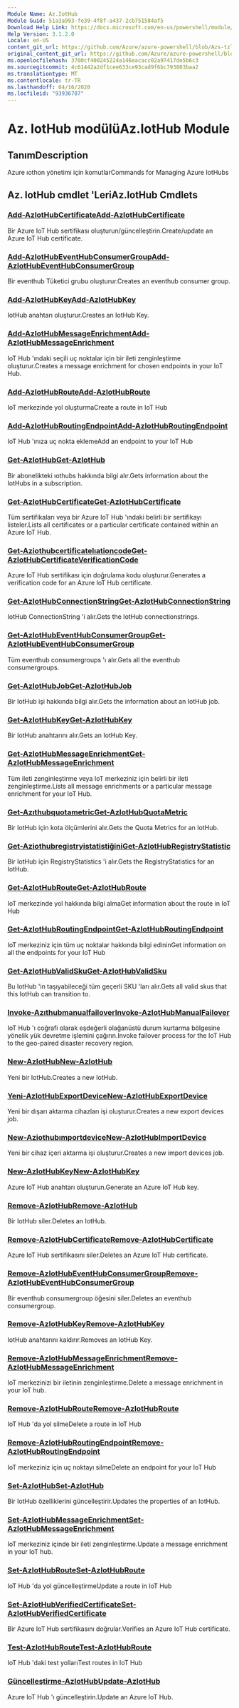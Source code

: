 ```yaml
---
Module Name: Az.IotHub
Module Guid: 51a3a993-fe39-4f8f-a437-2cb751584af5
Download Help Link: https://docs.microsoft.com/en-us/powershell/module/az.iothub
Help Version: 3.1.2.0
Locale: en-US
content_git_url: https://github.com/Azure/azure-powershell/blob/Azs-tzl/src/IotHub/IotHub/help/Az.IotHub.md
original_content_git_url: https://github.com/Azure/azure-powershell/blob/Azs-tzl/src/IotHub/IotHub/help/Az.IotHub.md
ms.openlocfilehash: 3700cf400245224a146eacacc02a97417de5b6c3
ms.sourcegitcommit: 4c61442a2df1cee633ce93cad9f6bc793803baa2
ms.translationtype: MT
ms.contentlocale: tr-TR
ms.lasthandoff: 04/16/2020
ms.locfileid: "93936707"
---
```

# <span data-ttu-id="135c6-101">Az. IotHub modülü</span><span class="sxs-lookup"><span data-stu-id="135c6-101">Az.IotHub Module</span></span>
## <span data-ttu-id="135c6-102">Tanım</span><span class="sxs-lookup"><span data-stu-id="135c6-102">Description</span></span>
<span data-ttu-id="135c6-103">Azure ıothon yönetimi için komutlar</span><span class="sxs-lookup"><span data-stu-id="135c6-103">Commands for Managing Azure IotHubs</span></span>

## <span data-ttu-id="135c6-104">Az. IotHub cmdlet 'Leri</span><span class="sxs-lookup"><span data-stu-id="135c6-104">Az.IotHub Cmdlets</span></span>
### [<span data-ttu-id="135c6-105">Add-AzIotHubCertificate</span><span class="sxs-lookup"><span data-stu-id="135c6-105">Add-AzIotHubCertificate</span></span>](Add-AzIotHubCertificate.md)
<span data-ttu-id="135c6-106">Bir Azure IoT Hub sertifikası oluşturun/güncelleştirin.</span><span class="sxs-lookup"><span data-stu-id="135c6-106">Create/update an Azure IoT Hub certificate.</span></span>

### [<span data-ttu-id="135c6-107">Add-AzIotHubEventHubConsumerGroup</span><span class="sxs-lookup"><span data-stu-id="135c6-107">Add-AzIotHubEventHubConsumerGroup</span></span>](Add-AzIotHubEventHubConsumerGroup.md)
<span data-ttu-id="135c6-108">Bir eventhub Tüketici grubu oluşturur.</span><span class="sxs-lookup"><span data-stu-id="135c6-108">Creates an eventhub consumer group.</span></span>

### [<span data-ttu-id="135c6-109">Add-AzIotHubKey</span><span class="sxs-lookup"><span data-stu-id="135c6-109">Add-AzIotHubKey</span></span>](Add-AzIotHubKey.md)
<span data-ttu-id="135c6-110">IotHub anahtarı oluşturur.</span><span class="sxs-lookup"><span data-stu-id="135c6-110">Creates an IotHub Key.</span></span>

### [<span data-ttu-id="135c6-111">Add-AzIotHubMessageEnrichment</span><span class="sxs-lookup"><span data-stu-id="135c6-111">Add-AzIotHubMessageEnrichment</span></span>](Add-AzIotHubMessageEnrichment.md)
<span data-ttu-id="135c6-112">IoT Hub 'ındaki seçili uç noktalar için bir ileti zenginleştirme oluşturur.</span><span class="sxs-lookup"><span data-stu-id="135c6-112">Creates a message enrichment for chosen endpoints in your IoT Hub.</span></span>

### [<span data-ttu-id="135c6-113">Add-AzIotHubRoute</span><span class="sxs-lookup"><span data-stu-id="135c6-113">Add-AzIotHubRoute</span></span>](Add-AzIotHubRoute.md)
<span data-ttu-id="135c6-114">IoT merkezinde yol oluşturma</span><span class="sxs-lookup"><span data-stu-id="135c6-114">Create a route in IoT Hub</span></span>

### [<span data-ttu-id="135c6-115">Add-AzIotHubRoutingEndpoint</span><span class="sxs-lookup"><span data-stu-id="135c6-115">Add-AzIotHubRoutingEndpoint</span></span>](Add-AzIotHubRoutingEndpoint.md)
<span data-ttu-id="135c6-116">IoT Hub 'ınıza uç nokta ekleme</span><span class="sxs-lookup"><span data-stu-id="135c6-116">Add an endpoint to your IoT Hub</span></span>

### [<span data-ttu-id="135c6-117">Get-AzIotHub</span><span class="sxs-lookup"><span data-stu-id="135c6-117">Get-AzIotHub</span></span>](Get-AzIotHub.md)
<span data-ttu-id="135c6-118">Bir abonelikteki ıothubs hakkında bilgi alır.</span><span class="sxs-lookup"><span data-stu-id="135c6-118">Gets information about the IotHubs in a subscription.</span></span>

### [<span data-ttu-id="135c6-119">Get-AzIotHubCertificate</span><span class="sxs-lookup"><span data-stu-id="135c6-119">Get-AzIotHubCertificate</span></span>](Get-AzIotHubCertificate.md)
<span data-ttu-id="135c6-120">Tüm sertifikaları veya bir Azure IoT Hub 'ındaki belirli bir sertifikayı listeler.</span><span class="sxs-lookup"><span data-stu-id="135c6-120">Lists all certificates or a particular certificate contained within an Azure IoT Hub.</span></span> 

### [<span data-ttu-id="135c6-121">Get-Aziothubcertificatelıationcode</span><span class="sxs-lookup"><span data-stu-id="135c6-121">Get-AzIotHubCertificateVerificationCode</span></span>](Get-AzIotHubCertificateVerificationCode.md)
<span data-ttu-id="135c6-122">Azure IoT Hub sertifikası için doğrulama kodu oluşturur.</span><span class="sxs-lookup"><span data-stu-id="135c6-122">Generates a verification code for an Azure IoT Hub certificate.</span></span> 

### [<span data-ttu-id="135c6-123">Get-AzIotHubConnectionString</span><span class="sxs-lookup"><span data-stu-id="135c6-123">Get-AzIotHubConnectionString</span></span>](Get-AzIotHubConnectionString.md)
<span data-ttu-id="135c6-124">IotHub ConnectionString 'i alır.</span><span class="sxs-lookup"><span data-stu-id="135c6-124">Gets the IotHub connectionstrings.</span></span>

### [<span data-ttu-id="135c6-125">Get-AzIotHubEventHubConsumerGroup</span><span class="sxs-lookup"><span data-stu-id="135c6-125">Get-AzIotHubEventHubConsumerGroup</span></span>](Get-AzIotHubEventHubConsumerGroup.md)
<span data-ttu-id="135c6-126">Tüm eventhub consumergroups 'ı alır.</span><span class="sxs-lookup"><span data-stu-id="135c6-126">Gets all the eventhub consumergroups.</span></span>

### [<span data-ttu-id="135c6-127">Get-AzIotHubJob</span><span class="sxs-lookup"><span data-stu-id="135c6-127">Get-AzIotHubJob</span></span>](Get-AzIotHubJob.md)
<span data-ttu-id="135c6-128">Bir IotHub işi hakkında bilgi alır.</span><span class="sxs-lookup"><span data-stu-id="135c6-128">Gets the information about an IotHub job.</span></span>

### [<span data-ttu-id="135c6-129">Get-AzIotHubKey</span><span class="sxs-lookup"><span data-stu-id="135c6-129">Get-AzIotHubKey</span></span>](Get-AzIotHubKey.md)
<span data-ttu-id="135c6-130">Bir IotHub anahtarını alır.</span><span class="sxs-lookup"><span data-stu-id="135c6-130">Gets an IotHub Key.</span></span>

### [<span data-ttu-id="135c6-131">Get-AzIotHubMessageEnrichment</span><span class="sxs-lookup"><span data-stu-id="135c6-131">Get-AzIotHubMessageEnrichment</span></span>](Get-AzIotHubMessageEnrichment.md)
<span data-ttu-id="135c6-132">Tüm ileti zenginleştirme veya IoT merkeziniz için belirli bir ileti zenginleştirme.</span><span class="sxs-lookup"><span data-stu-id="135c6-132">Lists all message enrichments or a particular message enrichment for your IoT Hub.</span></span>

### [<span data-ttu-id="135c6-133">Get-Azıthubquotametric</span><span class="sxs-lookup"><span data-stu-id="135c6-133">Get-AzIotHubQuotaMetric</span></span>](Get-AzIotHubQuotaMetric.md)
<span data-ttu-id="135c6-134">Bir IotHub için kota ölçümlerini alır.</span><span class="sxs-lookup"><span data-stu-id="135c6-134">Gets the Quota Metrics for an IotHub.</span></span>

### [<span data-ttu-id="135c6-135">Get-Aziothubregistryistatistiğini</span><span class="sxs-lookup"><span data-stu-id="135c6-135">Get-AzIotHubRegistryStatistic</span></span>](Get-AzIotHubRegistryStatistic.md)
<span data-ttu-id="135c6-136">Bir IotHub için RegistryStatistics 'i alır.</span><span class="sxs-lookup"><span data-stu-id="135c6-136">Gets the RegistryStatistics for an IotHub.</span></span>

### [<span data-ttu-id="135c6-137">Get-AzIotHubRoute</span><span class="sxs-lookup"><span data-stu-id="135c6-137">Get-AzIotHubRoute</span></span>](Get-AzIotHubRoute.md)
<span data-ttu-id="135c6-138">IoT merkezinde yol hakkında bilgi alma</span><span class="sxs-lookup"><span data-stu-id="135c6-138">Get information about the route in IoT Hub</span></span>

### [<span data-ttu-id="135c6-139">Get-AzIotHubRoutingEndpoint</span><span class="sxs-lookup"><span data-stu-id="135c6-139">Get-AzIotHubRoutingEndpoint</span></span>](Get-AzIotHubRoutingEndpoint.md)
<span data-ttu-id="135c6-140">IoT merkeziniz için tüm uç noktalar hakkında bilgi edinin</span><span class="sxs-lookup"><span data-stu-id="135c6-140">Get information on all the endpoints for your IoT Hub</span></span>

### [<span data-ttu-id="135c6-141">Get-AzIotHubValidSku</span><span class="sxs-lookup"><span data-stu-id="135c6-141">Get-AzIotHubValidSku</span></span>](Get-AzIotHubValidSku.md)
<span data-ttu-id="135c6-142">Bu IotHub 'in taşıyabileceği tüm geçerli SKU 'ları alır.</span><span class="sxs-lookup"><span data-stu-id="135c6-142">Gets all valid skus that this IotHub can transition to.</span></span>

### [<span data-ttu-id="135c6-143">Invoke-Azıthubmanualfailover</span><span class="sxs-lookup"><span data-stu-id="135c6-143">Invoke-AzIotHubManualFailover</span></span>](Invoke-AzIotHubManualFailover.md)
<span data-ttu-id="135c6-144">IoT Hub 'ı coğrafi olarak eşdeğerli olağanüstü durum kurtarma bölgesine yönelik yük devretme işlemini çağırın.</span><span class="sxs-lookup"><span data-stu-id="135c6-144">Invoke failover process for the IoT Hub to the geo-paired disaster recovery region.</span></span>

### [<span data-ttu-id="135c6-145">New-AzIotHub</span><span class="sxs-lookup"><span data-stu-id="135c6-145">New-AzIotHub</span></span>](New-AzIotHub.md)
<span data-ttu-id="135c6-146">Yeni bir IotHub.</span><span class="sxs-lookup"><span data-stu-id="135c6-146">Creates a new IotHub.</span></span>

### [<span data-ttu-id="135c6-147">Yeni-AzIotHubExportDevice</span><span class="sxs-lookup"><span data-stu-id="135c6-147">New-AzIotHubExportDevice</span></span>](New-AzIotHubExportDevice.md)
<span data-ttu-id="135c6-148">Yeni bir dışarı aktarma cihazları işi oluşturur.</span><span class="sxs-lookup"><span data-stu-id="135c6-148">Creates a new export devices job.</span></span>

### [<span data-ttu-id="135c6-149">New-Aziothubımportdevice</span><span class="sxs-lookup"><span data-stu-id="135c6-149">New-AzIotHubImportDevice</span></span>](New-AzIotHubImportDevice.md)
<span data-ttu-id="135c6-150">Yeni bir cihaz içeri aktarma işi oluşturur.</span><span class="sxs-lookup"><span data-stu-id="135c6-150">Creates a new import devices job.</span></span>

### [<span data-ttu-id="135c6-151">New-AzIotHubKey</span><span class="sxs-lookup"><span data-stu-id="135c6-151">New-AzIotHubKey</span></span>](New-AzIotHubKey.md)
<span data-ttu-id="135c6-152">Azure IoT Hub anahtarı oluşturun.</span><span class="sxs-lookup"><span data-stu-id="135c6-152">Generate an Azure IoT Hub key.</span></span>

### [<span data-ttu-id="135c6-153">Remove-AzIotHub</span><span class="sxs-lookup"><span data-stu-id="135c6-153">Remove-AzIotHub</span></span>](Remove-AzIotHub.md)
<span data-ttu-id="135c6-154">Bir IotHub siler.</span><span class="sxs-lookup"><span data-stu-id="135c6-154">Deletes an IotHub.</span></span>

### [<span data-ttu-id="135c6-155">Remove-AzIotHubCertificate</span><span class="sxs-lookup"><span data-stu-id="135c6-155">Remove-AzIotHubCertificate</span></span>](Remove-AzIotHubCertificate.md)
<span data-ttu-id="135c6-156">Azure IoT Hub sertifikasını siler.</span><span class="sxs-lookup"><span data-stu-id="135c6-156">Deletes an Azure IoT Hub certificate.</span></span>

### [<span data-ttu-id="135c6-157">Remove-AzIotHubEventHubConsumerGroup</span><span class="sxs-lookup"><span data-stu-id="135c6-157">Remove-AzIotHubEventHubConsumerGroup</span></span>](Remove-AzIotHubEventHubConsumerGroup.md)
<span data-ttu-id="135c6-158">Bir eventhub consumergroup öğesini siler.</span><span class="sxs-lookup"><span data-stu-id="135c6-158">Deletes an eventhub consumergroup.</span></span>

### [<span data-ttu-id="135c6-159">Remove-AzIotHubKey</span><span class="sxs-lookup"><span data-stu-id="135c6-159">Remove-AzIotHubKey</span></span>](Remove-AzIotHubKey.md)
<span data-ttu-id="135c6-160">IotHub anahtarını kaldırır.</span><span class="sxs-lookup"><span data-stu-id="135c6-160">Removes an IotHub Key.</span></span>

### [<span data-ttu-id="135c6-161">Remove-AzIotHubMessageEnrichment</span><span class="sxs-lookup"><span data-stu-id="135c6-161">Remove-AzIotHubMessageEnrichment</span></span>](Remove-AzIotHubMessageEnrichment.md)
<span data-ttu-id="135c6-162">IoT merkezinizi bir iletinin zenginleştirme.</span><span class="sxs-lookup"><span data-stu-id="135c6-162">Delete a message enrichment in your IoT hub.</span></span>

### [<span data-ttu-id="135c6-163">Remove-AzIotHubRoute</span><span class="sxs-lookup"><span data-stu-id="135c6-163">Remove-AzIotHubRoute</span></span>](Remove-AzIotHubRoute.md)
<span data-ttu-id="135c6-164">IoT Hub 'da yol silme</span><span class="sxs-lookup"><span data-stu-id="135c6-164">Delete a route in IoT Hub</span></span>

### [<span data-ttu-id="135c6-165">Remove-AzIotHubRoutingEndpoint</span><span class="sxs-lookup"><span data-stu-id="135c6-165">Remove-AzIotHubRoutingEndpoint</span></span>](Remove-AzIotHubRoutingEndpoint.md)
<span data-ttu-id="135c6-166">IoT merkeziniz için uç noktayı silme</span><span class="sxs-lookup"><span data-stu-id="135c6-166">Delete an endpoint for your IoT Hub</span></span>

### [<span data-ttu-id="135c6-167">Set-AzIotHub</span><span class="sxs-lookup"><span data-stu-id="135c6-167">Set-AzIotHub</span></span>](Set-AzIotHub.md)
<span data-ttu-id="135c6-168">Bir IotHub özelliklerini güncelleştirir.</span><span class="sxs-lookup"><span data-stu-id="135c6-168">Updates the properties of an IotHub.</span></span>

### [<span data-ttu-id="135c6-169">Set-AzIotHubMessageEnrichment</span><span class="sxs-lookup"><span data-stu-id="135c6-169">Set-AzIotHubMessageEnrichment</span></span>](Set-AzIotHubMessageEnrichment.md)
<span data-ttu-id="135c6-170">IoT merkeziniz içinde bir ileti zenginleştirme.</span><span class="sxs-lookup"><span data-stu-id="135c6-170">Update a message enrichment in your IoT hub.</span></span>

### [<span data-ttu-id="135c6-171">Set-AzIotHubRoute</span><span class="sxs-lookup"><span data-stu-id="135c6-171">Set-AzIotHubRoute</span></span>](Set-AzIotHubRoute.md)
<span data-ttu-id="135c6-172">IoT Hub 'da yol güncelleştirme</span><span class="sxs-lookup"><span data-stu-id="135c6-172">Update a route in IoT Hub</span></span>

### [<span data-ttu-id="135c6-173">Set-AzIotHubVerifiedCertificate</span><span class="sxs-lookup"><span data-stu-id="135c6-173">Set-AzIotHubVerifiedCertificate</span></span>](Set-AzIotHubVerifiedCertificate.md)
<span data-ttu-id="135c6-174">Bir Azure IoT Hub sertifikasını doğrular.</span><span class="sxs-lookup"><span data-stu-id="135c6-174">Verifies an Azure IoT Hub certificate.</span></span> 

### [<span data-ttu-id="135c6-175">Test-AzIotHubRoute</span><span class="sxs-lookup"><span data-stu-id="135c6-175">Test-AzIotHubRoute</span></span>](Test-AzIotHubRoute.md)
<span data-ttu-id="135c6-176">IoT Hub 'daki test yolları</span><span class="sxs-lookup"><span data-stu-id="135c6-176">Test routes in IoT Hub</span></span>

### [<span data-ttu-id="135c6-177">Güncelleştirme-AzIotHub</span><span class="sxs-lookup"><span data-stu-id="135c6-177">Update-AzIotHub</span></span>](Update-AzIotHub.md)
<span data-ttu-id="135c6-178">Azure IoT Hub 'ı güncelleştirin.</span><span class="sxs-lookup"><span data-stu-id="135c6-178">Update an Azure IoT Hub.</span></span>

